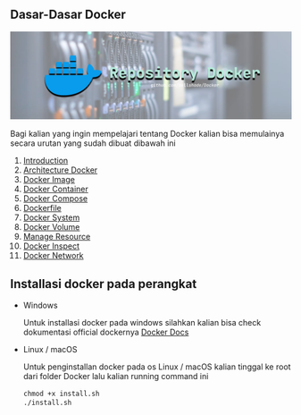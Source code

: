## Dasar-Dasar Docker
![banner](../.github/banner.png)

Bagi kalian yang ingin mempelajari tentang Docker kalian bisa memulainya secara urutan yang sudah dibuat dibawah ini

1. [Introduction](01_introduction)
2. [Architecture Docker](02_architecture)
3. [Docker Image](03_image)
4. [Docker Container](04_container)
5. [Docker Compose](05_compose)
6. [Dockerfile](06_dockerfile)
7. [Docker System](07_docker_system)
8. [Docker Volume](08_docker_volume)
9. [Manage Resource](09_manage_resource)
10. [Docker Inspect](10_docker_inspect)
11. [Docker Network](11_docker_network)

## Installasi docker pada perangkat

- Windows

    Untuk installasi docker pada windows silahkan kalian bisa check dokumentasi official dockernya [Docker Docs](https://docs.docker.com/desktop/install/windows-install/)

- Linux / macOS

    Untuk penginstallan docker pada os Linux / macOS kalian tinggal ke root dari folder Docker lalu kalian running command ini
    ```
    chmod +x install.sh
    ./install.sh
    ```